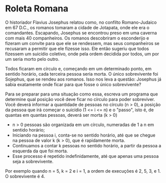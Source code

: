 # Roleta Romana

O historiador Flavius Josephus relatou como, no confilto Romano-Judaico em 67 D.C., os romanos tomaram a cidade de Jotapata, onde ele era o comandantes. Escapando, Josephus se encontrou preso em uma caverna com mais 40 companheiros. Os romanos descobriram o esconderijo e fizeram um convite para que ele se rendessem, mas seus companheiros se recusaram a permitir que ele fizesse isso. Ele então sugeriu que todos fizessem um suicídio coletivo, onde pela ordem decidida por todos, um por um seria morto pelo outro.

Todos ficaram em círculo e, começando em um determinado ponto, em sentido horário, cada terceira pessoa seria morta. O único sobrevivente foi Sojephus, que se rendeu aos romanos. Isso nos leva a questão: Josephus já sabia exatamente onde ficar para que fosse o único sobrevivente?

Para se preparar para uma situação como essa, escreva um programa que determine qual posição você deve ficar no círculo para poder sobreviver. Você deverá informar a quantidade de pessoas no círculo (n > 0), a posição da pessoa que irá começar o suicídio (1 <= i <= n) e o "passo", isto é, de quantas em quantas pessoas, deverá ser morta (k > 0)

- n > 0 pessoas são organizada em um círculo, numeradas de 1 a n em sentido horário;
- Iniciando na pessoa i, conta-se no sentido horário, até que se chegue na pessoa de valor k (k > 0), que é rapidamente morta.
- Continuamos a contar k pessoas no sentido horário, a partir da pessoa a esquerda da que foi morta.
- Esse processo é repetido indefinidamente, até que apenas uma pessoa seja a sobrevivente.

Por exemplo quando n = 5, k = 2 e i = 1, a ordem de execuções é 2, 5, 3, e 1. O sobrevivente é 4.